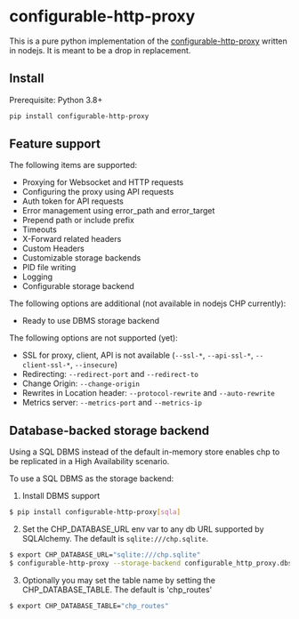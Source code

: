 # configurable-http-proxy

This is a pure python implementation of the
[configurable-http-proxy](https://github.com/jupyterhub/configurable-http-proxy)
written in nodejs. It is meant to be a drop in replacement.

## Install

Prerequisite: Python 3.8+

```bash
pip install configurable-http-proxy
```

## Feature support

The following items are supported:

- Proxying for Websocket and HTTP requests
- Configuring the proxy using API requests
- Auth token for API requests
- Error management using error_path and error_target
- Prepend path or include prefix
- Timeouts
- X-Forward related headers
- Custom Headers
- Customizable storage backends
- PID file writing
- Logging
- Configurable storage backend

The following options are additional (not available in nodejs CHP currently):
- Ready to use DBMS storage backend

The following options are not supported (yet):

- SSL for proxy, client, API is not available (`--ssl-*`, `--api-ssl-*`, `--client-ssl-*`, `--insecure`)
- Redirecting: `--redirect-port` and `--redirect-to`
- Change Origin: `--change-origin`
- Rewrites in Location header: `--protocol-rewrite` and `--auto-rewrite`
- Metrics server: `--metrics-port` and `--metrics-ip`

## Database-backed storage backend

Using a SQL DBMS instead of the default in-memory store enables chp to be replicated
in a High Availability scenario.

To use a SQL DBMS as the storage backend:

1. Install DBMS support

```bash
$ pip install configurable-http-proxy[sqla]
```

2. Set the CHP_DATABASE_URL env var to any db URL supported by SQLAlchemy. The default is `sqlite:///chp.sqlite`.

```bash
$ export CHP_DATABASE_URL="sqlite:///chp.sqlite"
$ configurable-http-proxy --storage-backend configurable_http_proxy.dbstore.DatabaseStore
```

3. Optionally you may set the table name by setting the CHP_DATABASE_TABLE. The default is 'chp_routes'

```bash
$ export CHP_DATABASE_TABLE="chp_routes"
```
